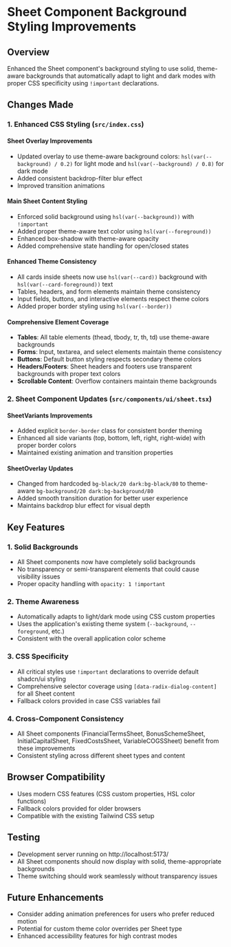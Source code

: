 # Sheet Component Background Styling Improvements

## Overview
Enhanced the Sheet component's background styling to use solid, theme-aware backgrounds that automatically adapt to light and dark modes with proper CSS specificity using `!important` declarations.

## Changes Made

### 1. Enhanced CSS Styling (`src/index.css`)

#### Sheet Overlay Improvements
- Updated overlay to use theme-aware background colors: `hsl(var(--background) / 0.2)` for light mode and `hsl(var(--background) / 0.8)` for dark mode
- Added consistent backdrop-filter blur effect
- Improved transition animations

#### Main Sheet Content Styling
- Enforced solid background using `hsl(var(--background))` with `!important`
- Added proper theme-aware text color using `hsl(var(--foreground))`
- Enhanced box-shadow with theme-aware opacity
- Added comprehensive state handling for open/closed states

#### Enhanced Theme Consistency
- All cards inside sheets now use `hsl(var(--card))` background with `hsl(var(--card-foreground))` text
- Tables, headers, and form elements maintain theme consistency
- Input fields, buttons, and interactive elements respect theme colors
- Added proper border styling using `hsl(var(--border))`

#### Comprehensive Element Coverage
- **Tables**: All table elements (thead, tbody, tr, th, td) use theme-aware backgrounds
- **Forms**: Input, textarea, and select elements maintain theme consistency
- **Buttons**: Default button styling respects secondary theme colors
- **Headers/Footers**: Sheet headers and footers use transparent backgrounds with proper text colors
- **Scrollable Content**: Overflow containers maintain theme backgrounds

### 2. Sheet Component Updates (`src/components/ui/sheet.tsx`)

#### SheetVariants Improvements
- Added explicit `border-border` class for consistent border theming
- Enhanced all side variants (top, bottom, left, right, right-wide) with proper border colors
- Maintained existing animation and transition properties

#### SheetOverlay Updates
- Changed from hardcoded `bg-black/20 dark:bg-black/80` to theme-aware `bg-background/20 dark:bg-background/80`
- Added smooth transition duration for better user experience
- Maintains backdrop blur effect for visual depth

## Key Features

### 1. Solid Backgrounds
- All Sheet components now have completely solid backgrounds
- No transparency or semi-transparent elements that could cause visibility issues
- Proper opacity handling with `opacity: 1 !important`

### 2. Theme Awareness
- Automatically adapts to light/dark mode using CSS custom properties
- Uses the application's existing theme system (`--background`, `--foreground`, etc.)
- Consistent with the overall application color scheme

### 3. CSS Specificity
- All critical styles use `!important` declarations to override default shadcn/ui styling
- Comprehensive selector coverage using `[data-radix-dialog-content]` for all Sheet content
- Fallback colors provided in case CSS variables fail

### 4. Cross-Component Consistency
- All Sheet components (FinancialTermsSheet, BonusSchemeSheet, InitialCapitalSheet, FixedCostsSheet, VariableCOGSSheet) benefit from these improvements
- Consistent styling across different sheet types and content

## Browser Compatibility
- Uses modern CSS features (CSS custom properties, HSL color functions)
- Fallback colors provided for older browsers
- Compatible with the existing Tailwind CSS setup

## Testing
- Development server running on http://localhost:5173/
- All Sheet components should now display with solid, theme-appropriate backgrounds
- Theme switching should work seamlessly without transparency issues

## Future Enhancements
- Consider adding animation preferences for users who prefer reduced motion
- Potential for custom theme color overrides per Sheet type
- Enhanced accessibility features for high contrast modes
